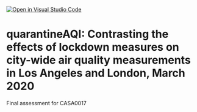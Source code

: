 [![Open in Visual Studio Code](https://classroom.github.com/assets/open-in-vscode-c66648af7eb3fe8bc4f294546bfd86ef473780cde1dea487d3c4ff354943c9ae.svg)](https://classroom.github.com/online_ide?assignment_repo_id=8802571&assignment_repo_type=AssignmentRepo)
# quarantineAQI: Contrasting the effects of lockdown measures on city-wide air quality measurements in Los Angeles and London, March 2020
Final assessment for CASA0017
